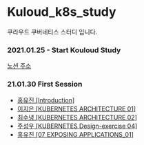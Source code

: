 # Kuloud_k8s_study

쿠라우드 쿠버네티스 스터디 입니다.

### 2021.01.25 - Start Kouloud Study

[노션 주소](https://www.notion.so/Kuloud-7f8217ba1de44f3eb0b0573abe5b6283)

### 21.01.30 First Session

- [홍유진 [Introduction]](https://github.com/redcarrot01/Kubernetes_for_Developers/blob/main/%EB%A0%88%EC%8A%A8%20-%2001%20%EC%86%8C%EA%B0%9C.md)
- [이지은 [KUBERNETES ARCHITECTURE 01]](https://github.com/Kucloud-K8s-Study/Kuloud_k8s_study/blob/main/Kuloud_Lecture/02.%20KUBERNETES%20ARCHITECTURE.pdf)
- [최수녕 [KUBERNETES ARCHITECTURE 02]](https://www.notion.so/07d9098954b748c9b7a3093cc73414b7?v=25756e2b3fbd4148a03bde52d091af05&p=c6d4d3f6caf64b439908987669b55afb)
- [주성우 [KUBERNETES Design-exercise 04]](https://github.com/Kucloud-K8s-Study/Kuloud_k8s_study/blob/main/Kuloud_Lecture/04_Design_exercise.md)
- [홍유진 [07 EXPOSING APPLICATIONS_01]](https://github.com/redcarrot01/Kubernetes_for_Developers/blob/main/07%20EXPOSING%20APPLICATIONS_1.md)
